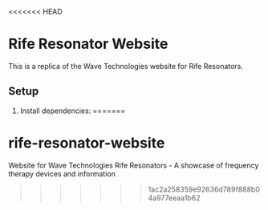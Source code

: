 <<<<<<< HEAD
# Rife Resonator Website

This is a replica of the Wave Technologies website for Rife Resonators.

## Setup

1. Install dependencies: 
=======
# rife-resonator-website
Website for Wave Technologies Rife Resonators - A showcase of frequency therapy devices and information
>>>>>>> 1ac2a258359e92636d789f888b04a977eeaa1b62
